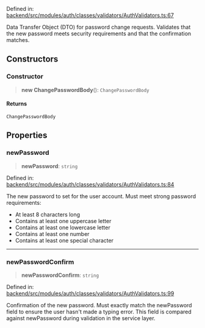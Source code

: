 Defined in: [backend/src/modules/auth/classes/validators/AuthValidators.ts:67](https://github.com/continuousactivelearning/vibe/blob/e164f8b2c6380dfb48305a4531b51d78f4a518e5/backend/src/modules/auth/classes/validators/AuthValidators.ts#L67)

Data Transfer Object (DTO) for password change requests.
Validates that the new password meets security requirements
and that the confirmation matches.

## Constructors

### Constructor

> **new ChangePasswordBody**(): `ChangePasswordBody`

#### Returns

`ChangePasswordBody`

## Properties

### newPassword

> **newPassword**: `string`

Defined in: [backend/src/modules/auth/classes/validators/AuthValidators.ts:84](https://github.com/continuousactivelearning/vibe/blob/e164f8b2c6380dfb48305a4531b51d78f4a518e5/backend/src/modules/auth/classes/validators/AuthValidators.ts#L84)

The new password to set for the user account.
Must meet strong password requirements:
- At least 8 characters long
- Contains at least one uppercase letter
- Contains at least one lowercase letter
- Contains at least one number
- Contains at least one special character

***

### newPasswordConfirm

> **newPasswordConfirm**: `string`

Defined in: [backend/src/modules/auth/classes/validators/AuthValidators.ts:99](https://github.com/continuousactivelearning/vibe/blob/e164f8b2c6380dfb48305a4531b51d78f4a518e5/backend/src/modules/auth/classes/validators/AuthValidators.ts#L99)

Confirmation of the new password.
Must exactly match the newPassword field to ensure the user
hasn't made a typing error.
This field is compared against newPassword during validation in the service layer.
